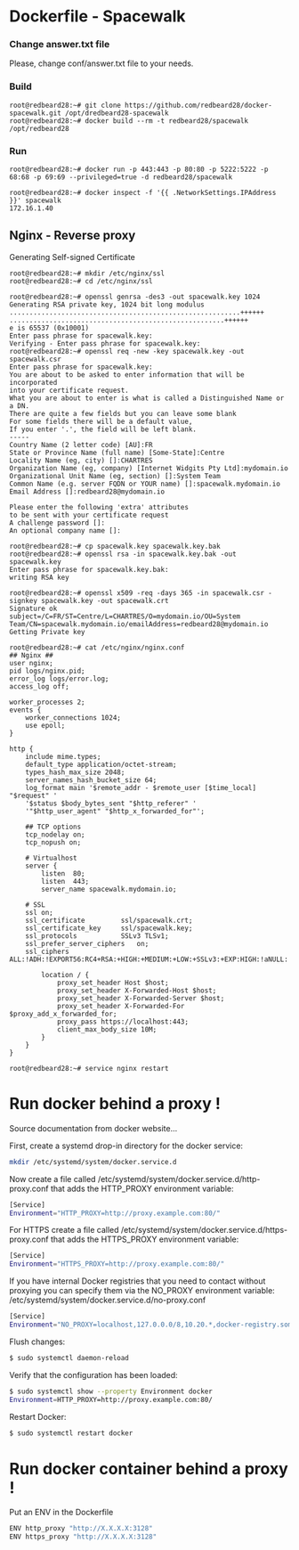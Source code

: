 Dockerfile - Spacewalk
======================

### Change answer.txt file ###
Please, change conf/answer.txt file to your needs.

### Build ###
```
root@redbeard28:~# git clone https://github.com/redbeard28/docker-spacewalk.git /opt/dredbeard28-spacewalk
root@redbeard28:~# docker build --rm -t redbeard28/spacewalk /opt/redbeard28
```

### Run ###
```
root@redbeard28:~# docker run -p 443:443 -p 80:80 -p 5222:5222 -p 68:68 -p 69:69 --privileged=true -d redbeard28/spacewalk
```
```
root@redbeard28:~# docker inspect -f '{{ .NetworkSettings.IPAddress }}' spacewalk
172.16.1.40
```

## Nginx - Reverse proxy ###
Generating Self-signed Certificate
```
root@redbeard28:~# mkdir /etc/nginx/ssl
root@redbeard28:~# cd /etc/nginx/ssl
```

```
root@redbeard28:~# openssl genrsa -des3 -out spacewalk.key 1024
Generating RSA private key, 1024 bit long modulus
..........................................................++++++
......................................................++++++
e is 65537 (0x10001)
Enter pass phrase for spacewalk.key:
Verifying - Enter pass phrase for spacewalk.key:
root@redbeard28:~# openssl req -new -key spacewalk.key -out spacewalk.csr
Enter pass phrase for spacewalk.key:
You are about to be asked to enter information that will be incorporated
into your certificate request.
What you are about to enter is what is called a Distinguished Name or a DN.
There are quite a few fields but you can leave some blank
For some fields there will be a default value,
If you enter '.', the field will be left blank.
-----
Country Name (2 letter code) [AU]:FR
State or Province Name (full name) [Some-State]:Centre
Locality Name (eg, city) []:CHARTRES
Organization Name (eg, company) [Internet Widgits Pty Ltd]:mydomain.io
Organizational Unit Name (eg, section) []:System Team
Common Name (e.g. server FQDN or YOUR name) []:spacewalk.mydomain.io
Email Address []:redbeard28@mydomain.io

Please enter the following 'extra' attributes
to be sent with your certificate request
A challenge password []:
An optional company name []:
```

```
root@redbeard28:~# cp spacewalk.key spacewalk.key.bak
root@redbeard28:~# openssl rsa -in spacewalk.key.bak -out spacewalk.key
Enter pass phrase for spacewalk.key.bak:
writing RSA key
```

```
root@redbeard28:~# openssl x509 -req -days 365 -in spacewalk.csr -signkey spacewalk.key -out spacewalk.crt
Signature ok
subject=/C=FR/ST=Centre/L=CHARTRES/O=mydomain.io/OU=System Team/CN=spacewalk.mydomain.io/emailAddress=redbeard28@mydomain.io
Getting Private key
```

```
root@redbeard28:~# cat /etc/nginx/nginx.conf
## Nginx ##
user nginx;
pid logs/nginx.pid;
error_log logs/error.log;
access_log off;
 
worker_processes 2;
events {
    worker_connections 1024;
    use epoll;
}

http {
    include mime.types;
    default_type application/octet-stream;
    types_hash_max_size 2048;
    server_names_hash_bucket_size 64;
    log_format main '$remote_addr - $remote_user [$time_local] "$request" '
    '$status $body_bytes_sent "$http_referer" '
    '"$http_user_agent" "$http_x_forwarded_for"';
 
    ## TCP options
    tcp_nodelay on;
    tcp_nopush on;

    # Virtualhost
    server {
        listen  80;
        listen  443;
        server_name spacewalk.mydomain.io;

	# SSL
	ssl on;
	ssl_certificate			ssl/spacewalk.crt;
	ssl_certificate_key		ssl/spacewalk.key;
	ssl_protocols			SSLv3 TLSv1;
	ssl_prefer_server_ciphers	on;
	ssl_ciphers			ALL:!ADH:!EXPORT56:RC4+RSA:+HIGH:+MEDIUM:+LOW:+SSLv3:+EXP:HIGH:!aNULL:!MD5;

        location / {
            proxy_set_header Host $host;
            proxy_set_header X-Forwarded-Host $host;
            proxy_set_header X-Forwarded-Server $host;
            proxy_set_header X-Forwarded-For $proxy_add_x_forwarded_for;
            proxy_pass https://localhost:443;
            client_max_body_size 10M;
        }
    }
}
```
```
root@redbeard28:~# service nginx restart 
```



# Run docker behind a proxy !
Source documentation from docker website...

First, create a systemd drop-in directory for the docker service:
```bash
mkdir /etc/systemd/system/docker.service.d
```

Now create a file called /etc/systemd/system/docker.service.d/http-proxy.conf that adds the HTTP_PROXY environment variable:
```bash
[Service]
Environment="HTTP_PROXY=http://proxy.example.com:80/"
```

For HTTPS create a file called /etc/systemd/system/docker.service.d/https-proxy.conf that adds the HTTPS_PROXY environment variable:
```bash
[Service]
Environment="HTTPS_PROXY=http://proxy.example.com:80/"
```

If you have internal Docker registries that you need to contact without proxying you can specify them via the NO_PROXY environment variable:
/etc/systemd/system/docker.service.d/no-proxy.conf
```bash
[Service]
Environment="NO_PROXY=localhost,127.0.0.0/8,10.20.*,docker-registry.somecorporation.com"
```

Flush changes:
```bash
$ sudo systemctl daemon-reload
```

Verify that the configuration has been loaded:
```bash
$ sudo systemctl show --property Environment docker
Environment=HTTP_PROXY=http://proxy.example.com:80/
```

Restart Docker:
```bash
$ sudo systemctl restart docker
```

# Run docker **container** behind a proxy !
Put an ENV in the Dockerfile

```bash
ENV http_proxy "http://X.X.X.X:3128"
ENV https_proxy "http://X.X.X.X:3128"
```